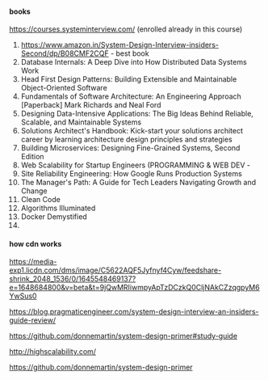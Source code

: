 #### books
https://courses.systeminterview.com/ (enrolled already in this course)

1. https://www.amazon.in/System-Design-Interview-insiders-Second/dp/B08CMF2CQF - best book
2. Database Internals: A Deep Dive into How Distributed Data Systems Work
3. Head First Design Patterns: Building Extensible and Maintainable Object-Oriented Software
4. Fundamentals of Software Architecture: An Engineering Approach [Paperback] Mark Richards and Neal Ford
5. Designing Data-Intensive Applications: The Big Ideas Behind Reliable, Scalable, and Maintainable Systems
6. Solutions Architect's Handbook: Kick-start your solutions architect career by learning architecture design principles and strategies
7. Building Microservices: Designing Fine-Grained Systems, Second Edition
8. Web Scalability for Startup Engineers (PROGRAMMING & WEB DEV -
9. Site Reliability Engineering: How Google Runs Production Systems 
10. The Manager's Path: A Guide for Tech Leaders Navigating Growth and Change
11. Clean Code 
12. Algorithms Illuminated
13. Docker Demystified
14. 

#### how cdn works
https://media-exp1.licdn.com/dms/image/C5622AQF5Jyfnyf4Cyw/feedshare-shrink_2048_1536/0/1645548469137?e=1648684800&v=beta&t=9jQwMRIiwmpyApTzDCzkQ0CljNAkCZzqgpyM6YwSus0

https://blog.pragmaticengineer.com/system-design-interview-an-insiders-guide-review/

https://github.com/donnemartin/system-design-primer#study-guide

http://highscalability.com/

https://github.com/donnemartin/system-design-primer
